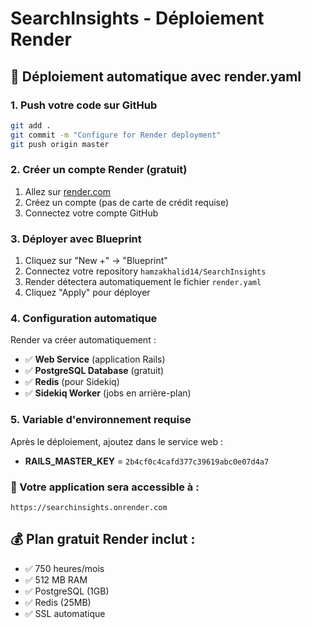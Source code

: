 # SearchInsights - Déploiement Render

## 🚀 Déploiement automatique avec render.yaml

### 1. Push votre code sur GitHub
```bash
git add .
git commit -m "Configure for Render deployment"
git push origin master
```

### 2. Créer un compte Render (gratuit)
1. Allez sur [render.com](https://render.com)
2. Créez un compte (pas de carte de crédit requise)
3. Connectez votre compte GitHub

### 3. Déployer avec Blueprint
1. Cliquez sur "New +" → "Blueprint"
2. Connectez votre repository `hamzakhalid14/SearchInsights`
3. Render détectera automatiquement le fichier `render.yaml`
4. Cliquez "Apply" pour déployer

### 4. Configuration automatique
Render va créer automatiquement :
- ✅ **Web Service** (application Rails)
- ✅ **PostgreSQL Database** (gratuit)
- ✅ **Redis** (pour Sidekiq)
- ✅ **Sidekiq Worker** (jobs en arrière-plan)

### 5. Variable d'environnement requise
Après le déploiement, ajoutez dans le service web :
- **RAILS_MASTER_KEY** = `2b4cf0c4cafd377c39619abc0e07d4a7`

### 🎯 Votre application sera accessible à :
`https://searchinsights.onrender.com`

## 💰 Plan gratuit Render inclut :
- ✅ 750 heures/mois
- ✅ 512 MB RAM
- ✅ PostgreSQL (1GB)
- ✅ Redis (25MB)
- ✅ SSL automatique
